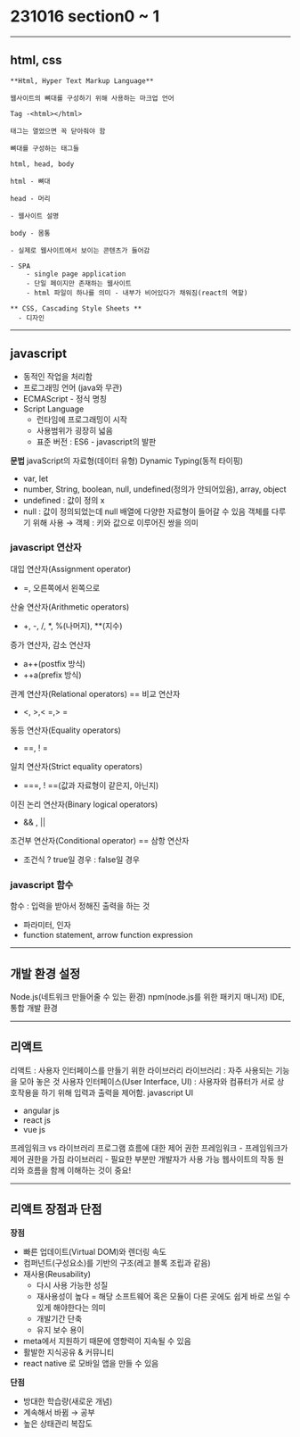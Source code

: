 # 231016 section0 ~ 1
---
## html, css
    
    **Html, Hyper Text Markup Language**
    
    웹사이트의 뼈대를 구성하기 위해 사용하는 마크업 언어
    
    Tag -<html></html>
    
    태그는 열었으면 꼭 닫아줘야 함
    
    뼈대를 구성하는 태그들
    
    html, head, body
    
    html - 뼈대
    
    head - 머리
    
    - 웹사이트 설명
    
    body - 몸통
    
    - 실제로 웹사이트에서 보이는 콘텐츠가 들어감
    
    - SPA
        - single page application
        - 단일 페이지만 존재하는 웹사이트
        - html 파일이 하나를 의미 - 내부가 비어있다가 채워짐(react의 역할)
        
    ** CSS, Cascading Style Sheets **
      - 디자인
---
## javascript
-  동적인 작업을 처리함
- 프로그래밍 언어 (java와 무관)
- ECMAScript - 정식 명칭
- Script Language
    - 런타임에 프로그래밍이 시작
    - 사용범위가 굉장히 넓음
    - 표준 버전 : ES6 - javascript의 발판
  
**문법**
javaScript의 자료형(데이터 유형)
Dynamic Typing(동적 타이핑)
- var, let
- number, String, boolean, null, undefined(정의가 안되어있음), array, object
- undefined  : 값이 정의 x
- null : 값이 정의되었는데 null
배열에 다양한 자료형이 들어갈 수 있음
객체를 다루기 위해 사용 → 객체 : 키와 값으로 이루어진 쌍을 의미

### javascript 연산자
대입 연산자(Assignment operator)
- =, 오른쪽에서 왼쪽으로
  
산술 연산자(Arithmetic operators)
- +, -, /, *, %(나머지), **(지수)
  
증가 연산자, 감소 연산자
- a++(postfix 방식)
- ++a(prefix 방식)
  
관계 연산자(Relational operators) == 비교 연산자
- <, >,< =,> =
  
동등 연산자(Equality operators)
- ==, ! =
  
일치 연산자(Strict equality operators)
- ===, ! ==(값과 자료형이 같은지, 아닌지)

이진 논리 연산자(Binary logical operators)
- && , ||

조건부 연산자(Conditional operator) == 삼항 연산자
- 조건식 ? true일 경우 : false일 경우
  
### javascript 함수
함수 : 입력을 받아서 정해진 출력을 하는 것
- 파라미터, 인자
- function statement, arrow function expression

---
## 개발 환경 설정

Node.js(네트워크 만들어줄 수 있는 환경)
npm(node.js를 위한 패키지 매니저)
IDE, 통합 개발 환경

---
## 리액트 

리액트 : 사용자 인터페이스를 만들기 위한 라이브러리
라이브러리 : 자주 사용되는 기능을 모아 놓은 것
사용자 인터페이스(User Interface, UI) :  사용자와 컴퓨터가 서로 상호작용을 하기 위해 입력과 출력을 제어함.
javascript UI
- angular js
- react js
- vue js

프레임워크 vs 라이브러리
프로그램 흐름에 대한 제어 권한 
프레임워크 - 프레임워크가 제어 권한을 가짐
라이브러리 - 필요한 부분만 개발자가 사용 가능
웹사이트의 작동 원리와 흐름을 함께 이해하는 것이 중요!

--- 

## 리액트 장점과 단점

  **장점**
- 빠른 업데이트(Virtual DOM)와 렌더링 속도
- 컴퍼넌트(구성요소)를 기반의 구조(레고 블록 조립과 같음)
- 재사용(Reusability)
    - 다시 사용 가능한 성질
    - 재사용성이 높다 = 해당 소프트웨어 혹은 모듈이 다른 곳에도 쉽게 바로 쓰일 수 있게 해야한다는 의미
    - 개발기간 단축
    - 유지 보수 용이
- meta에서 지원하기 때문에 영향력이 지속될 수 있음
- 활발한 지식공유 & 커뮤니티
- react native 로 모바일 앱을 만들 수 있음
    
**단점**
 - 방대한 학습량(새로운 개념)
 - 계속해서 바뀜 → 공부
 - 높은 상태관리 복잡도
